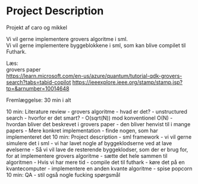 # Project Description

Projekt af caro og mikkel  

Vi vil gerne implementere grovers algoritme i sml.  
Vi vil gerne implementere byggeblokkene i sml, som kan blive compilet til Futhark.  

Læs:  
grovers paper  
https://learn.microsoft.com/en-us/azure/quantum/tutorial-qdk-grovers-search?tabs=tabid-copilot
https://ieeexplore.ieee.org/stamp/stamp.jsp?tp=&arnumber=10014648

Fremlæggelse:
30 min i alt

10 min: Literature review
	- grovers algoritme
		- hvad er det?
			- unstructured search
		- hvorfor er det smart?
			- O(sqrt(N)) mod konventionel O(N)
		- hvordan bliver det beskrevet i grovers paper
		- den bliver henvist til i mange papers
	- Mere konkret implementation
		- finde nogen, som har implementeret det
10 min: Project description
	- sml framework
	- vi vil gerne simulere det i sml
	- vi har lavet nogle af byggeklodserne ved at lave øvelserne
	- Så vi vil lave de resterende byggeklodser, som der er brug for, for at implementere grovers algoritme
	- sætte det hele sammen til algoritmen
	- Hvis vi har mere tid
		- compile det til futhark
		- køre det på en kvantecomputer
		- implementere en anden kvante algoritme
		- spise popcorn
10 min: QA
	- stil også nogle fucking spørgsmål
